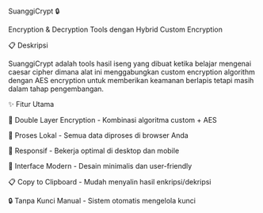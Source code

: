 SuanggiCrypt 🔒

Encryption & Decryption Tools dengan Hybrid Custom Encryption 

📋 Deskripsi

SuanggiCrypt adalah tools hasil iseng yang dibuat ketika belajar mengenai caesar cipher dimana alat ini menggabungkan custom encryption algorithm dengan AES encryption untuk memberikan keamanan berlapis tetapi masih dalam tahap pengembangan.

✨ Fitur Utama


🔐 Double Layer Encryption - Kombinasi algoritma custom + AES


🚀 Proses Lokal - Semua data diproses di browser Anda


📱 Responsif - Bekerja optimal di desktop dan mobile


🎨 Interface Modern - Desain minimalis dan user-friendly


📋 Copy to Clipboard - Mudah menyalin hasil enkripsi/dekripsi


🔒 Tanpa Kunci Manual - Sistem otomatis mengelola kunci
